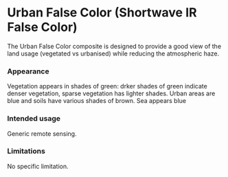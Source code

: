 # Urban False Color (Shortwave IR False Color)

The Urban False Color composite is designed to provide a good view of the land usage (vegetated vs urbanised) while reducing the atmospheric haze.

### Appearance

Vegetation appears in shades of green: drker shades of green indicate denser vegetation, sparse vegetation has lighter shades.
Urban areas are blue and soils have various shades of brown.
Sea appears blue

### Intended usage

Generic remote sensing.

### Limitations

No specific limitation.
